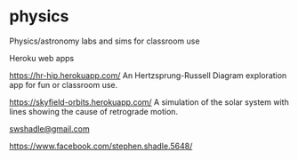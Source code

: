 # physics
Physics/astronomy labs and sims for classroom use

Heroku web apps

https://hr-hip.herokuapp.com/ An Hertzsprung-Russell Diagram exploration app for fun or classroom use.

https://skyfield-orbits.herokuapp.com/ A simulation of the solar system with lines showing the cause of retrograde motion.

swshadle@gmail.com

https://www.facebook.com/stephen.shadle.5648/
